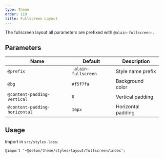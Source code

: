 ```yaml
---
type: Theme
order: 110
title: Fullscreen Layout
---
```


The fullscreen layout all parameters are prefixed with `@alain-fullscreen-`.

## Parameters

| Name | Default | Description |
| --- | --- | --- |
| `@prefix` | `.alain-fullscreen` | Style name prefix |
| `@bg` | `#f5f7fa` | Background color |
| `@content-padding-vertical` | `0` | Vertical padding |
| `@content-padding-horizontal` | `16px` | Horizontal padding |

## Usage

Import in `src/styles.less`:

```less
@import '~@delon/theme/styles/layout/fullscreen/index';
```

